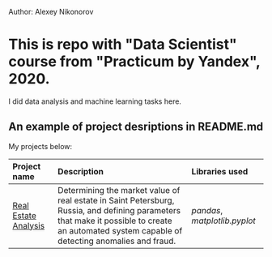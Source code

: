 Author: Alexey Nikonorov <br />

# This is repo with "Data Scientist" course from "Practicum by Yandex", 2020.

I did data analysis and machine learning tasks here.

## An example of project desriptions in README.md

My projects below:

| Project name | Description | Libraries used | 
| :---------------------- | :---------------------- | :---------------------- |
| [Real Estate Analysis](real_estate) | Determining the market value of real estate in Saint Petersburg, Russia, and defining parameters that make it possible to create an automated system capable of detecting anomalies and fraud. | *pandas*, *matplotlib.pyplot* |
